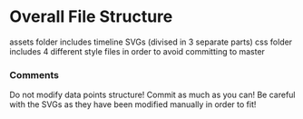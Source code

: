 # Overall File Structure 

assets folder includes timeline SVGs (divised in 3 separate parts)
css folder includes 4 different style files in order to avoid committing to master

### Comments

Do not modify data points structure!
Commit as much as you can!
Be careful with the SVGs as they have been modified manually in order to fit!